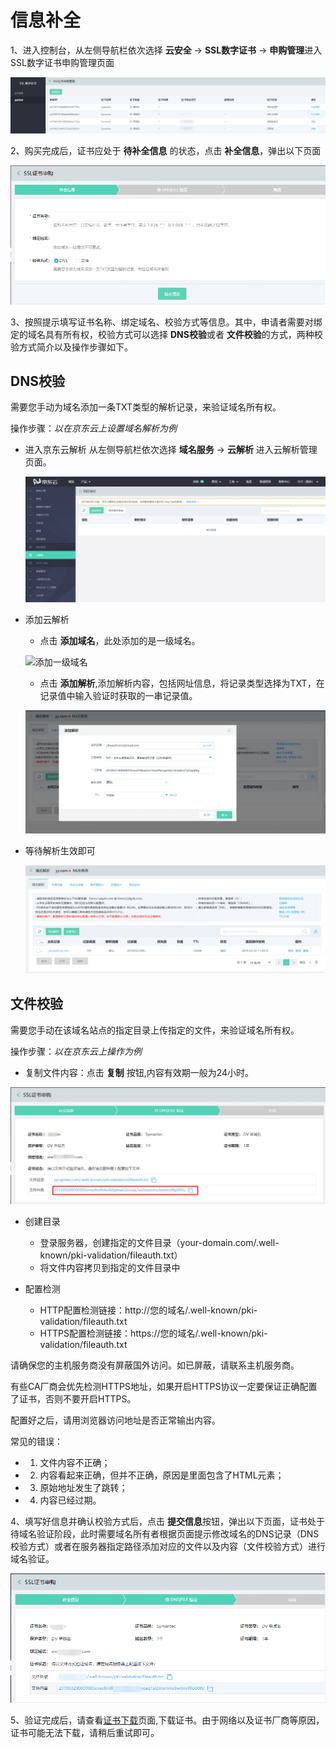 # 信息补全

1、进入控制台，从左侧导航栏依次选择 **云安全** -> **SSL数字证书** -> **申购管理**进入SSL数字证书申购管理页面

![申购管理](/image/SSL-Certification/申购管理.png)

2、购买完成后，证书应处于 **待补全信息** 的状态，点击 **补全信息**，弹出以下页面

![补全信息](/image/SSL-Certification/补全信息.png)

3、按照提示填写证书名称、绑定域名、校验方式等信息。其中，申请者需要对绑定的域名具有所有权，校验方式可以选择 **DNS校验**或者 **文件校验**的方式，两种校验方式简介以及操作步骤如下。

## DNS校验

需要您手动为域名添加一条TXT类型的解析记录，来验证域名所有权。

操作步骤：*以在京东云上设置域名解析为例*

- 进入京东云解析
  从左侧导航栏依次选择 **域名服务** -> **云解析** 进入云解析管理页面。

  ![云解析](/image/SSL-Certification/云解析.png)

- 添加云解析
  - 点击 **添加域名**，此处添加的是一级域名。

  ![添加一级域名](/image/SSL-Certification/添加一级解析.png)

  - 点击 **添加解析**,添加解析内容，包括网址信息，将记录类型选择为TXT，在记录值中输入验证时获取的一串记录值。
  
  ![添加解析内容](/image/SSL-Certification/添加解析内容.png)

- 等待解析生效即可

  ![DNS添加成功](/image/SSL-Certification/DNS添加成功.png)

## 文件校验

需要您手动在该域名站点的指定目录上传指定的文件，来验证域名所有权。

操作步骤：*以在京东云上操作为例*

- 复制文件内容：点击 **复制** 按钮,内容有效期一般为24小时。

![文件内容](/image/SSL-Certification/文件内容.png)

- 创建目录
  - 登录服务器，创建指定的文件目录（your-domain.com/.well-known/pki-validation/fileauth.txt）
  - 将文件内容拷贝到指定的文件目录中
  
- 配置检测
  - HTTP配置检测链接：http://您的域名/.well-known/pki-validation/fileauth.txt 
  - HTTPS配置检测链接：https://您的域名/.well-known/pki-validation/fileauth.txt

请确保您的主机服务商没有屏蔽国外访问。如已屏蔽，请联系主机服务商。

有些CA厂商会优先检测HTTPS地址，如果开启HTTPS协议一定要保证正确配置了证书，否则不要开启HTTPS。

配置好之后，请用浏览器访问地址是否正常输出内容。

常见的错误：
- 1. 文件内容不正确；
- 2. 内容看起来正确，但并不正确，原因是里面包含了HTML元素；
- 3. 原始地址发生了跳转；
- 4. 内容已经过期。

4、填写好信息并确认校验方式后，点击 **提交信息**按钮，弹出以下页面，证书处于待域名验证阶段，此时需要域名所有者根据页面提示修改域名的DNS记录（DNS校验方式）或者在服务器指定路径添加对应的文件以及内容（文件校验方式）进行域名验证。

![验证阶段](/image/SSL-Certification/验证阶段.png)

5、验证完成后，请查看[证书下载](Download-SSL-Certification.md)页面,下载证书。由于网络以及证书厂商等原因，证书可能无法下载，请稍后重试即可。
